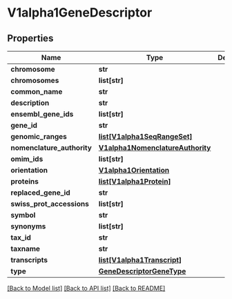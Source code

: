 # V1alpha1GeneDescriptor

## Properties
Name | Type | Description | Notes
------------ | ------------- | ------------- | -------------
**chromosome** | **str** |  | [optional] 
**chromosomes** | **list[str]** |  | [optional] 
**common_name** | **str** |  | [optional] 
**description** | **str** |  | [optional] 
**ensembl_gene_ids** | **list[str]** |  | [optional] 
**gene_id** | **str** |  | [optional] 
**genomic_ranges** | [**list[V1alpha1SeqRangeSet]**](V1alpha1SeqRangeSet.md) |  | [optional] 
**nomenclature_authority** | [**V1alpha1NomenclatureAuthority**](V1alpha1NomenclatureAuthority.md) |  | [optional] 
**omim_ids** | **list[str]** |  | [optional] 
**orientation** | [**V1alpha1Orientation**](V1alpha1Orientation.md) |  | [optional] 
**proteins** | [**list[V1alpha1Protein]**](V1alpha1Protein.md) |  | [optional] 
**replaced_gene_id** | **str** |  | [optional] 
**swiss_prot_accessions** | **list[str]** |  | [optional] 
**symbol** | **str** |  | [optional] 
**synonyms** | **list[str]** |  | [optional] 
**tax_id** | **str** |  | [optional] 
**taxname** | **str** |  | [optional] 
**transcripts** | [**list[V1alpha1Transcript]**](V1alpha1Transcript.md) |  | [optional] 
**type** | [**GeneDescriptorGeneType**](GeneDescriptorGeneType.md) |  | [optional] 

[[Back to Model list]](../README.md#documentation-for-models) [[Back to API list]](../README.md#documentation-for-api-endpoints) [[Back to README]](../README.md)


